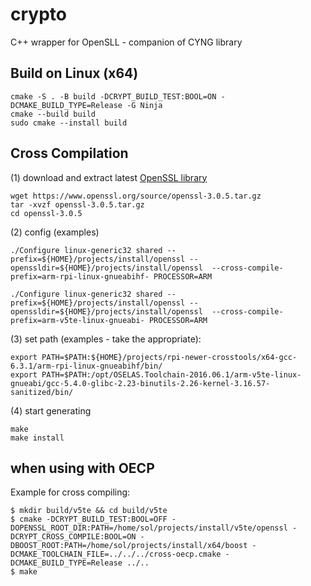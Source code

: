 # crypto
C++ wrapper for OpenSLL - companion of CYNG library


## Build on Linux (x64)

```
cmake -S . -B build -DCRYPT_BUILD_TEST:BOOL=ON -DCMAKE_BUILD_TYPE=Release -G Ninja
cmake --build build
sudo cmake --install build
```

## Cross Compilation

(1) download and extract latest [OpenSSL library](https://www.openssl.org/source/openssl-3.0.5.tar.gz)

```
wget https://www.openssl.org/source/openssl-3.0.5.tar.gz
tar -xvzf openssl-3.0.5.tar.gz
cd openssl-3.0.5
```


(2) config (examples)

```
./Configure linux-generic32 shared --prefix=${HOME}/projects/install/openssl --openssldir=${HOME}/projects/install/openssl  --cross-compile-prefix=arm-rpi-linux-gnueabihf- PROCESSOR=ARM

./Configure linux-generic32 shared --prefix=${HOME}/projects/install/openssl --openssldir=${HOME}/projects/install/openssl  --cross-compile-prefix=arm-v5te-linux-gnueabi- PROCESSOR=ARM
```


(3) set path (examples - take the appropriate):

```
export PATH=$PATH:${HOME}/projects/rpi-newer-crosstools/x64-gcc-6.3.1/arm-rpi-linux-gnueabihf/bin/
export PATH=$PATH:/opt/OSELAS.Toolchain-2016.06.1/arm-v5te-linux-gnueabi/gcc-5.4.0-glibc-2.23-binutils-2.26-kernel-3.16.57-sanitized/bin/
```


(4) start generating

```
make
make install
```

## when using with OECP 

Example for cross compiling:

```
$ mkdir build/v5te && cd build/v5te
$ cmake -DCRYPT_BUILD_TEST:BOOL=OFF -DOPENSSL_ROOT_DIR:PATH=/home/sol/projects/install/v5te/openssl -DCRYPT_CROSS_COMPILE:BOOL=ON -DBOOST_ROOT:PATH=/home/sol/projects/install/x64/boost -DCMAKE_TOOLCHAIN_FILE=../../../cross-oecp.cmake -DCMAKE_BUILD_TYPE=Release ../..
$ make
```
